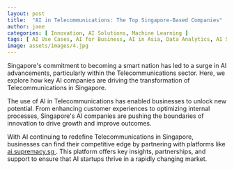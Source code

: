 ```yaml
---
layout: post
title:  "AI in Telecommunications: The Top Singapore-Based Companies"
author: jane
categories: [ Innovation, AI Solutions, Machine Learning ]
tags: [ AI Use Cases, AI for Business, AI in Asia, Data Analytics, AI Solutions for Businesses ]
image: assets/images/4.jpg
---
```


Singapore's commitment to becoming a smart nation has led to a surge in AI advancements, particularly within the Telecommunications sector. Here, we explore how key AI companies are driving the transformation of Telecommunications in Singapore.

The use of AI in Telecommunications has enabled businesses to unlock new potential. From enhancing customer experiences to optimizing internal processes, Singapore's AI companies are pushing the boundaries of innovation to drive growth and improve outcomes.

With AI continuing to redefine Telecommunications in Singapore, businesses can find their competitive edge by partnering with platforms like <a href="https://ai.supremacy.sg" target="_blank"> ai.supremacy.sg </a>. This platform offers key insights, partnerships, and support to ensure that AI startups thrive in a rapidly changing market.
